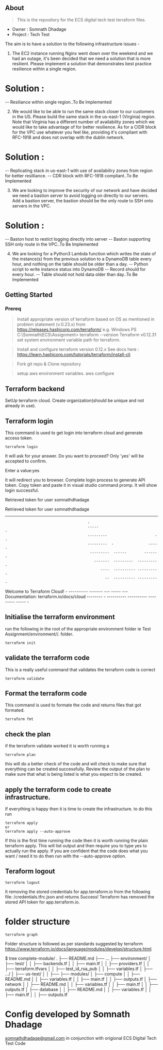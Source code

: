 ## About
> This is the repository for the ECS digital tech test terraform files.
- Owner : Somnath Dhadage
- Project : Tech Test

The aim is to have a solution to the following infrastructure issues - 

1. The EC2 instance running Nginx went down over the weekend and we had an outage, it's been decided that we need a solution that is more resilient. Please implement a solution that demonstrates best practice resilience within a single region.
# Solution :
  -- Resiliance within single region..To Be Implemented


2. We would like to be able to run the same stack closer to our customers in the US. Please build the same stack in the us-east-1 (Virginia) region. Note that Virginia has a different number of availability zones which we would like to take advantage of for better resilience. As for a CIDR block for the VPC use whatever you feel like, providing it's compliant with RFC-1918 and does not overlap with the dublin network.
# Solution :
  -- Replicating stack in us-east-1 with use of availabiliry zones from region for better resilliance. 
  -- CDR block with RFC-1918 compliant..To Be Implemented

3. We are looking to improve the security of our network and have decided we need a bastion server to avoid logging on directly to our servers. Add a bastion server, the bastion should be the only route to SSH onto servers in the VPC.
# Solution :
 -- Baston host to restict logging directly into server
 -- Baston supporting SSH only route in the VPC..To Be Implemented

4. We are looking for a Python3 Lambda function which writes the state of the instance(s) from the previous solution to a DynamoDB table every hour, and nothing on the table should be older than a day.
 -- Python script to write instance status into DynamoDB
 -- Record should for every hour.
 -- Table should not hold data older than day..To Be Implemented

## Getting Started

### Prereq
> Install appropriate version of terraform based on OS as mentioned in problem statement (v.0.23.x) from 
https://releases.hashicorp.com/terraform/
e.g. Windows 
PS C:\Somnath\ECS\Assignment> terraform --version
Terraform v0.12.31
> set system environment variable path for terraform. 

> Install and configure terraform version 0.12.x
See docs here : https://learn.hashicorp.com/tutorials/terraform/install-cli

> Fork git repo & Clone repository

> setup aws environment variables.
aws configure

## Terraform backend
SetUp terraform cloud. Create organization(should be unique and not already in use). 

## Terraform login
This command is used to get login into terraform cloud and generate access token.
```
terraform login
```
It will ask for your answer. Do you want to proceed?
  Only 'yes' will be accepted to confirm.

  Enter a value:yes

  It will redirect you to browser. Complete login process to generate API token.
  Copy token and paste it in visual studio command promp. It will show login successful. 

  Retrieved token for user somnathdhadage

Retrieved token for user somnathdhadage


---------------------------------------------------------------------------------

                                          -
                                          -----                           -
                                          ---------                      --
                                          ---------  -                -----
                                           ---------  ------        -------
                                             -------  ---------  ----------
                                                ----  ---------- ----------
                                                  --  ---------- ----------
   Welcome to Terraform Cloud!                     -  ---------- -------
                                                      ---  ----- ---
   Documentation: terraform.io/docs/cloud             --------   -
                                                      ----------
                                                      ----------
                                                       ---------
                                                           -----
                                                               -

                        
## Initialise the terraform environment
run the following in the root of the appropriate environment folder ie Test Assignment/environment/<env>/. folder.
```
terraform init
```

## validate the terraform code
This is a really useful command that validates the terraform code is correct
```
terraform validate
```
## Format the terraform code
This command is used to formate the code and returns files that got formated. 
```
terraform fmt
```
## check the plan
if the terraform validate worked it is worth running a 
```
terraform plan
```
this will do a better check of the code and will check to make sure that everything can be created successfully.
Review the output of the plan to make sure that what is being listed is what you expect to be created.

## apply the terraform code to create infrastructure.
If everything is happy then it is time to create the infrastructure.
to do this run
```
terraform apply
or
terraform apply --auto-approve
```
If this is the first time running the code then it is worth running the plain terraform apply. This will list output and then require you to type yes to actually run the apply.
If you are confident that the code does what you want / need it to do then run with the --auto-approve option. 

## Teraform logout
```
terraform logout
```
It removing the stored credentials for app.terraform.io from the following file:
    /credentials.tfrc.json
and returns
Success! Terraform has removed the stored API token for app.terraform.io.


# folder structure
```
terraform graph
```
Folder structure is followed as per standards suggested by terraform
https://www.terraform.io/docs/language/modules/develop/structure.html


$ tree complete-module/
.
├── README.md
├── ...
├── environment/
│   ├── test/
│   │   ├── backends.tf
│   │   ├── main.tf
│   │   ├── providers.tf
│   │   ├── terraform.tfvars
│   │   ├── test_id_rsa_pub
│   │   ├── variables.tf
│   ├── .../
│   ├── us-test/
│   │   ├── 
├── modules/
│   ├── compute
│   │   ├── README.md
│   │   ├── variables.tf
│   │   ├── main.tf
│   │   ├── outputs.tf
│   ├── network
│   │   ├── README.md
│   │   ├── variables.tf
│   │   ├── main.tf
│   │   ├── outputs.tf
│   ├── database
│   │   ├── README.md
│   │   ├── variables.tf
│   │   ├── main.tf
│   │   ├── outputs.tf

# Config developed by Somnath Dhadage
somnathdhadage@gmail.com in conjunction with origional ECS Digital Tech Test Code
